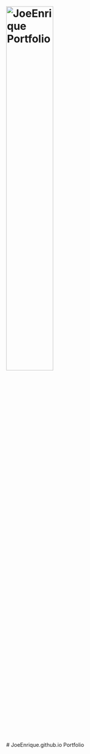 <h1><img src="https://joeenrique.github.io/resources/images/joe_id_4.png" alt="JoeEnrique Portfolio" width="50%"></h1>
# JoeEnrique.github.io
Portfolio
